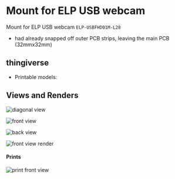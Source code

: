 Mount for ELP USB webcam
========================

Mount for ELP USB webcam `ELP-USBFHD01M-L28`

-	had already snapped off outer PCB strips, leaving the main PCB (32mmx32mm)

thingiverse
-----------

-	Printable models:

Views and Renders
-----------------

![diagonal view](img/diag_view__.png)

![front view](img/front__.png)

![back view](img/back__.png)

![front view render](img/front_view_render.png)

#### Prints

![print front view](img/print_front__form_monoprice.jpg)
